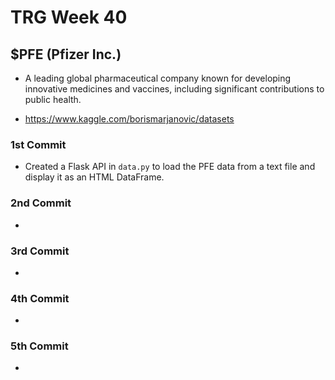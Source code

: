 # TRG Week 40

## $PFE (Pfizer Inc.)

- A leading global pharmaceutical company known for developing innovative medicines and vaccines, including significant contributions to public health.

- https://www.kaggle.com/borismarjanovic/datasets

### 1st Commit

- Created a Flask API in `data.py` to load the PFE data from a text file and display it as an HTML DataFrame.

### 2nd Commit

- 

### 3rd Commit

- 

### 4th Commit

- 

### 5th Commit

- 